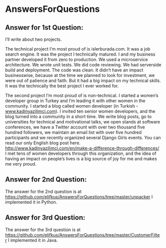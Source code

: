# AnswersForQuestions

## Answer for 1st Question:
I’ll write about two projects. 

The technical project I’m most proud of is islerburada.com. It was a job search engine. It was the project I technically matured. I and my business partner developed it from zero to production. We used a microservice architecture. We wrote unit tests. We did code reviewing. We had serverside build and deployment. The code was clean. It didn’t have an impact businesswise, because at the time we planned to look for investment, we were out of patience and faith. But it had a big impact on my technical skills. It was the technically the best project I ever worked for. 

The second project I’m most proud of is non-technical. I started a women’s developer group in Turkey and I’m leading it with other women in the community. I started a blog called women developer (in Turkish - www.kadinyazilimci.com). I invited ten senior women developers, and the blog turned into a community in a short time. We write blog posts, go to universities for technical and motivational talks, we open stands at software conferences, we have a Twitter account with over two thousand five hundred followers, we maintain an email list with over five hundred participants and we recently organized several Django Girls events. You can read our only English blog post here. http://www.kadinyazilimci.com/en/make-a-difference-through-differences/ I met tens of women developers through this organization, and the idea of having an impact on people’s lives is a big source of joy for me and makes me very proud.  

## Answer for 2nd Question:
The answer for the 2nd question is at https://github.com/elifkus/AnswersForQuestions/tree/master/unpacker
I implemented it in Python. 

## Answer for 3rd Question:
The answer for the 3rd question is at https://github.com/elifkus/AnswersForQuestions/tree/master/CustomerFilter
I implemented it in Java.
